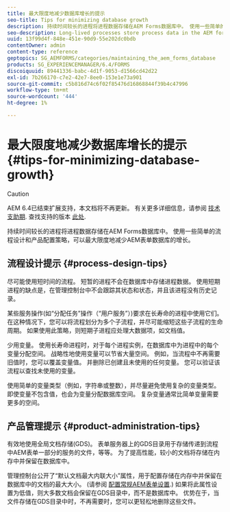 ```yaml
---
title: 最大限度地减少数据库增长的提示
seo-title: Tips for minimizing database growth
description: 持续时间较长的进程将进程数据存储在AEM Forms数据库中。 使用一些简单的流程设计和产品配置策略，可以最大限度地减少AEM表单数据库的增长。
seo-description: Long-lived processes store process data in the AEM forms database. The growth of the AEM forms database can be minimized using a few easy process design and product configuration strategies.
uuid: 13f99d4f-848e-451e-90d9-55e202dc0bdb
contentOwner: admin
content-type: reference
geptopics: SG_AEMFORMS/categories/maintaining_the_aem_forms_database
products: SG_EXPERIENCEMANAGER/6.4/FORMS
discoiquuid: 89441336-babc-4d1f-9053-d1566cd42d22
exl-id: 7b266170-c7e2-42e7-8ee0-153e1e73a901
source-git-commit: c5b816d74c6f02f85476d16868844f39b4c47996
workflow-type: tm+mt
source-wordcount: '444'
ht-degree: 1%

---
```


# 最大限度地减少数据库增长的提示 {#tips-for-minimizing-database-growth}

>[!CAUTION]
>
>AEM 6.4已结束扩展支持，本文档将不再更新。 有关更多详细信息，请参阅 [技术支助期](https://helpx.adobe.com/cn/support/programs/eol-matrix.html). 查找支持的版本 [此处](https://experienceleague.adobe.com/docs/).

持续时间较长的进程将进程数据存储在AEM Forms数据库中。 使用一些简单的流程设计和产品配置策略，可以最大限度地减少AEM表单数据库的增长。

## 流程设计提示 {#process-design-tips}

尽可能使用短时间的流程。 短暂的进程不会在数据库中存储进程数据。 使用短期进程的缺点是，在管理控制台中不会跟踪其状态和状态，并且该进程没有历史记录。

某些服务操作(如“分配任务”操作（“用户服务”）)要求在长寿命的进程中使用它们。 在这种情况下，您可以将流程划分为多个子流程，并尽可能缩短这些子流程的生命周期。 如果使用此策略，则短期子进程应处理大数据项，如文档值。

少用变量。 使用长寿命进程时，对于每个进程实例，在数据库中为进程中的每个变量分配空间。 战略性地使用变量可以节省大量空间。 例如，当流程中不再需要旧值时，您可以覆盖变量值。 并删除已创建且未使用的任何变量。 您可以验证该流程以查找未使用的变量。

使用简单的变量类型（例如，字符串或整数），并尽量避免使用复杂的变量类型。 即使变量不包含值，也会为变量分配数据库空间。 复杂变量通常比简单变量需要更多的空间。

## 产品管理提示 {#product-administration-tips}

有效地使用全局文档存储(GDS)。 表单服务器上的GDS目录用于存储传递到流程中AEM表单一部分的服务的文件，等等。 为了提高性能，较小的文档将存储在内存中并保留在数据库中。

管理控制台公开了“默认文档最大内联大小”属性，用于配置存储在内存中并保留在数据库中的文档的最大大小。 (请参阅 [配置常规AEM表单设置](/help/forms/using/admin-help/configure-general-aem-forms-settings.md#configure-general-aem-forms-settings).) 如果将此属性设置为低值，则大多数文档会保留在GDS目录中，而不是数据库中。 优势在于，当文件存储在GDS目录中时，不再需要时，您可以更轻松地删除这些文件。
